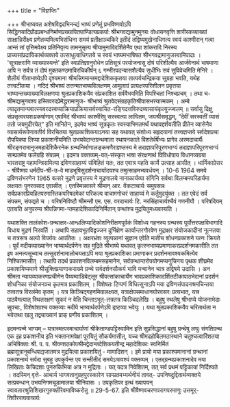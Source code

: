 +++
title = "विज्ञप्तिः"

+++
श्रीभाष्यवत अशेषविद्वदभिनन्द्यं भाष्यं प्रणेतुं प्रभविष्णवोऽपि सिद्धिनयादिप्रौढप्रबन्धनिर्माणप्रख्यापितपाण्डित्यप्रकर्पाः श्रीभगवद्यामुनमुनयः वोधायनवृत्ति शारीरकव्याख्यां साक्षान्निरीक्ष्य प्रणेतव्यमित्यभिसंधिना समयं प्रतीक्षाञ्चकिरे इतीदं तद्विष्यमुखेनाधिगत्य स्वयं काश्मीरान् गत्वा आन्तं तां वृत्तिमवेक्ष्य प्रतिनिवृत्य तामनुसृत्य श्रीयामुनादिदर्शितेनैव एथा शांकरादि निरस्य प्राच्यसांप्रदायिकार्थव्यक्तये तत्साधुत्वाधिगतये च स्वयं भाष्यमभाषिषत श्रीभगवद्रामानुजस्वामिपादाः । 'सूत्राक्षराणि व्याख्यास्यन्ते' इति स्वप्रतिज्ञानुरोधेन प्रतिसूत्रं परयोजनासु दोषं परिशील्यैव आर्जवेनार्थ भाषमाणा अपि न सर्वत्र तं दोषं मुक्तकण्ठमाविरचिकीर्षन् ६ गम्भीरपदन्यासशैल्यैव सुधीभिः सवं सुविवेचमिति मेनिरे । शैलीयं गीताभाष्येऽपि दृश्यमाना श्रीमन्निगमान्तमद्दादेशिककृतया तात्पर्यचन्द्रिकया सुग्रहा भवति, यथेह तत्त्वटीकया । नदिदं श्रीभाष्यं तत्तन्मतभाष्यविलक्षणम् आमूलाग्रं प्रत्यक्षरपरिशीलन प्रवृत्तया भाष्यान्तख्याख्याविलक्षणया श्रुतप्रकाशिकयैव संप्रकाशित सर्ववैभवमिति विपश्चितां निश्चप्रचम् । तथा च- 
श्रीमद्यामुनवश्य हस्तिवरदप्रेमेद्धरामानुज- 
श्रीभाष्यं श्रुतवेदसंग्रहकृतिश्रीवासभत्त्यात्मकम् । अम्बे त्यादृतमान्यवात्स्यवरदस्वव्याक्रियाप्रक्रियासर्वस्वायित-रङ्गिदत्तविरुदव्यासायंकृत्युज्ज्वलम् ॥ 
सर्वासु दिक्षु संप्रसृत्वरयशःप्रकर्षाणाम् एषामिदं श्रीभाष्यं काश्मीरेषु सरस्वत्या लाघितम, जयश्रीसमृद्धम्, “देवीं सरस्वतीं व्यासं ततो जयमुदीरयेत्” इति मानितेन, इदमेव भाष्यं सूत्रकृतः स्वस्याभिमतमर्थं यथावद्दर्शयतीति प्रीतेन व्यासेनैव व्यासार्यरूपेणावतीर्य विरचितया श्रुतप्रकाशिकयाऽनया सह यथावत् संशोध्य सहृदयानां तत्त्वज्ञप्तये सर्वदेशप्रचा रौपयिक्या लिप्या प्रकाशनीयमिति उभयवेदान्तग्रन्थमाला स्थापनकाले विंशतेर्वर्षेभ्यः प्रागेव अस्मदाचार्यैः श्रीरङ्गरामानुजमहादेशिकैरनेक ग्रन्थनिर्माणालङ्कमणैराज्ञप्तस्य मे तदाज्ञापरिपूरणभाग्यं 
तदाज्ञापरिपूरणभाग्यं साम्प्रतमेव फलेग्रहि संपन्नम् । 
इदमत्र वक्तव्यम्-यत्-संस्कृत भाषा संरक्षणार्थ विविधोपाय विधानव्यग्रया भारतराष्ट्र महामन्त्रिसमित्या द्रविणसाहाय्यं संविहितं यतः, तत एवात्र महति कार्ये उत्साह आसीत् । धार्मिकाग्रेसर - श्रीवैष्णव धर्मदीप-श्री-उ-वे माडभूषिसुदर्शनाचार्यादयश्च तमुत्साहमभ्यवर्धयन् । 10-6 1964 समये द्रविणसंभरणेन 1965 वत्सरे मुद्रणे प्रवृत्तस्य मे मुद्रणालये नानाकार्यव्या संगिनि सर्वथा विलम्बमपरिहार्यमा लक्षयतः पुनरवसाद एवासीत् । एतस्मिन्नवसरे श्रीमान् आर. वेंकटाचार्यः समुपसन्नः सर्वप्रकारप्रियहितपरमास्तिकपरिषदमेकां परिकल्प वाचामगोचरं साहाय्यं मे कर्तुमुदयुंक्त । तत एवेदं सर्व संपन्नम, संपद्यते च । परिषनिविष्टौ श्रीमन्तौ एम. एस. वरदाचार्यः टि. नरसिंहाचार्यश्चैवं गणनीयौ । परिषदियम् एतावति अनुपरम्य श्रीपन्निगमा-न्तमहादेशिकादिनिर्मितान् ग्रन्थांश्च मुद्रयितुमध्यवस्यति । 

यथाशक्ति तालंकोश-ग्रन्थाक्षर-आन्ध्रलिप्यादिकोशनिरीक्षणपूर्वकं विशोध्य गहनस्य ग्रन्थस्य पूर्वोत्तरपक्षविभागादि विधाय मुद्रणं निरवर्ति । अथापि सहायभूतविद्वज्जन दुर्भिक्षेण कार्यान्तरगौरवेण मुद्राक्षर संयोजकादीनां नूत्नतया च तत्रसत्र अल्पो विपर्ययः आपतितः । अक्षरभ्रंशः व्युत्पन्नानां सुज्ञान एवेति मातीच शोधनप्रकाशने यत्नः क्रियते । पूर्वं मदीयव्याख्यानेन भाष्यार्थदर्पणेन सह मुद्रिते श्रीभाष्ये यथावत् कृत्स्नभाष्यप्रमाणाकरप्रदर्शनमकारीति तत इष अनत्यसूच्याच तत्सुदर्शनामालोचयताऽपि मया श्रुतप्रकाशिका प्रमाणाकर प्रदर्शनमावश्यकमित्येव निश्चितमासीत् । तथापि तदर्थ प्रकाशनविलम्बमसहमानेन, सर्वग्रन्थान्तरोपयोगमप्यनुचिन्त्य पृथक शीघ्रमेव प्रकाशयिष्यमाणे श्रीसूक्तिप्रमाणाकराख्ये ग्रन्थे सर्वदर्शनसौकर्य भावि मन्वानेन चात्र तद्विषये उदासि । 
अन श्रीमता न्यायव्याकरणप्रचीणेन पैय्यम्वाडिबेट्लूर श्रीवत्सांकाचार्येण भावप्रकाशिकादर्शितटीकापाठभेदानां प्रदर्शनं शोधनिका संयोजनञ्च कृतमत्र प्रकाशितम् । विशेषतः टिप्पणं विधित्सुनाऽपि मया द्रविणसंपादनश्रमचिन्तया तत्वतत्र विरलंमेव कृतम् । यत्र किञ्चिद्गहनमिवालक्ष्यत, यत्राक्षेपसमाधानयोरवसरः प्रत्यभात्, यत्त्र पाठवैमत्यात् स्थितरक्षणं सुकरं न वेति चिन्ताऽभूत्-तत्रतत्र किञ्चिदलेखि । बहुषु स्थलेषु श्रीभाप्ये योजनाभेदाः सुवचाः, विशेषांशाश्च वक्तव्याः मदीये भाष्यार्थदर्पणेऽपि द्रष्टव्या भवेयुः । यथा श्रुतप्रकाशिकयैव चरितार्थता न भवेत्तथा खलु तद्व्याख्यानं प्राक् प्रणीय प्रकाशितम् । 

इदमन्यन्मे भाग्यम् – यत्रास्मत्परमाचार्याणां श्रीकेताण्डपट्टिस्वामिन इति सुप्रसिद्धानां बहुषु ग्रन्थेषु लघुः संगतिग्रन्थ एक इह प्रकाशनीय इति भक्तानामपेक्षां पूरयितुं सौकर्यमासीत्, यच्च श्रीमदहोबिलमठास्थाने चतुश्चत्वारिंशतया अभिषिक्ताः श्री. प. प. श्रीवण्शठकोपश्रीमद्वेदान्तदेशिकयतीन्द्र महादेशिकाः स्वनिर्मितं ब्रह्मसूत्रानुबन्धिपद्यजातमत्र मुद्रयित्वा प्रकाशयितुं - मामादिशन् । इमे प्रायो मया प्रकाश्यमानानां ग्रन्थानां प्रकाशनार्थ सर्वदा सुबहु उपकुर्वन्त एव सन्तीतीदं समयेऽत्रावश्यं वक्तव्यम् । एतद्ग्रन्थप्रकाशनादेव मया लिखिताः केचिदशाः पुनरुकिभिया अत्र न मुद्रिताः । यत् यदत्र निवेशितम्, तत् सर्व प्रथमं पट्टिकायां निर्दिश्यते । तदस्मिन् वृत्ते- 
आचार्य भागवतानुग्रहपुरस्कारेण साम्प्रतमभ्यर्थनीयं तावत्- 
उपनिषदुद्दितार्थव्यक्तये सत्प्रबन्धान् उभयनिगमचूडामालया श्रीनिवासः । उपकृतिपर इत्थं ख्यापयन् स्वावतारश्रुतिशिखरगुरुक्तीरेवमाविष्करोतु ॥ 
29-5-67. 
इति श्रीवैष्णवचरणपरागपरमाणुः 
उत्तमूर्-तिवीरराघवाचार्यः 
